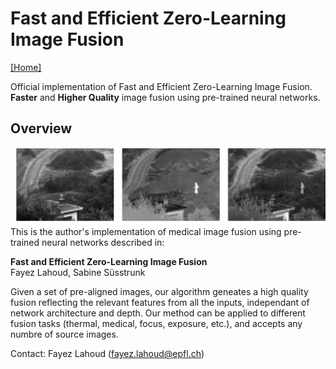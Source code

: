 # Fast and Efficient Zero-Learning Image Fusion
[[Home]](http://fayez.me)

Official implementation of Fast and Efficient Zero-Learning Image Fusion.
**Faster** and **Higher Quality** image fusion using pre-trained neural networks.

## Overview
![](example.png)
This is the author's implementation of medical image fusion using pre-trained neural networks described in:

**Fast and Efficient Zero-Learning Image Fusion**  
Fayez Lahoud, Sabine Süsstrunk

Given a set of pre-aligned images, our algorithm geneates a high quality fusion reflecting the relevant features from all the inputs, independant of network architecture and depth. Our method can be applied to different fusion tasks (thermal, medical, focus, exposure, etc.), and accepts any numbre of source images.

Contact: Fayez Lahoud (fayez.lahoud@epfl.ch)